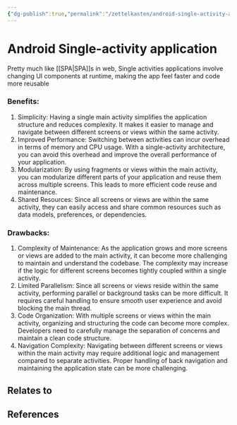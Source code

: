 ```yaml
---
{"dg-publish":true,"permalink":"/zettelkasten/android-single-activity-application/","title":"Android Single-activity application","tags":["status/todo","core/tech/android"],"created":"2023-10-27T17:10:41.306+01:00"}
---
```



# Android Single-activity application

Pretty much like [[SPA\|SPA]]s in web, Single activities applications involve changing UI components at runtime, making the app feel faster and code more reusable

### Benefits:

1.	Simplicity: Having a single main activity simplifies the application structure and reduces complexity. It makes it easier to manage and navigate between different screens or views within the same activity.
2.	Improved Performance: Switching between activities can incur overhead in terms of memory and CPU usage. With a single-activity architecture, you can avoid this overhead and improve the overall performance of your application.
3.	Modularization: By using fragments or views within the main activity, you can modularize different parts of your application and reuse them across multiple screens. This leads to more efficient code reuse and maintenance.
4.	Shared Resources: Since all screens or views are within the same activity, they can easily access and share common resources such as data models, preferences, or dependencies.
### Drawbacks:
1.	Complexity of Maintenance: As the application grows and more screens or views are added to the main activity, it can become more challenging to maintain and understand the codebase. The complexity may increase if the logic for different screens becomes tightly coupled within a single activity.
2.	Limited Parallelism: Since all screens or views reside within the same activity, performing parallel or background tasks can be more difficult. It requires careful handling to ensure smooth user experience and avoid blocking the main thread.
3.	Code Organization: With multiple screens or views within the main activity, organizing and structuring the code can become more complex. Developers need to carefully manage the separation of concerns and maintain a clean code structure.
4.	Navigation Complexity: Navigating between different screens or views within the main activity may require additional logic and management compared to separate activities. Proper handling of back navigation and maintaining the application state can be more challenging.


## Relates to
## References
